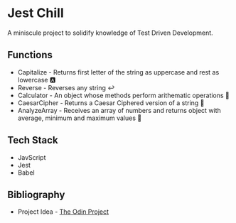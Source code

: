 # Jest Chill

A miniscule project to solidify knowledge of Test Driven Development.

## Functions

- Capitalize - Returns first letter of the string as uppercase and rest as lowercase 🅰️
- Reverse - Reverses any string ↩️
- Calculator - An object whose methods perform arithematic operations 🧮
- CaesarCipher - Returns a Caesar Ciphered version of a string 🔐
- AnalyzeArray - Receives an array of numbers and returns object with average, minimum and maximum values 🔢

## Tech Stack

- JavScript
- Jest
- Babel

## Bibliography

- Project Idea - [The Odin Project](https://www.theodinproject.com/lessons/node-path-javascript-testing-practice)
